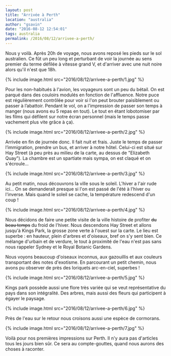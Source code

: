 ```yaml
---
layout: post
title: "Arrivée à Perth"
location: "australia"
author: "gsavin"
date: "2016-08-12 12:54:01"
tags: australia
permalink: /2016/08/12/arrivee-a-perth/
---
```

Nous y voilà. Après 20h de voyage, nous avons reposé les pieds sur le sol australien. Ce fût un peu long et perturbant de voir la journée au sens premier du terme défilée à vitesse grand V, et d'arriver avec une nuit noire alors qu'il n'est que 18h.

{% include image.html src="2016/08/12/arrivee-a-perth/1.jpg" %}

Pour les non-habitués à l'avion, les voyageurs sont un peu du bétail. On est parqué dans des couloirs modulés en fonction de l'affluence. Notre puce est régulièrement contrôlée pour voir si l'on peut brouter paisiblement ou passer à l’abattoir. Pendant le vol, on a l'impression de passer son temps à manger (nous avons eu 5 repas en tout). Le tout en étant lobotomiser par les films qui défilent sur notre écran personnel (mais le temps passe vachement plus vite grâce à ça).

{% include image.html src="2016/08/12/arrivee-a-perth/2.jpg" %}

Arrivée en fin de journée donc. Il fait nuit et frais. Juste le temps de passer l’immigration, prendre un bus, et arriver à notre hôtel. Celui-ci est situé sur Hay Street (à peu près au milieu de la carte, au dessus de "Elizabeth Quay"). La chambre est un spartiate mais sympa, on est claqué et on s'écroule...

{% include image.html src="2016/08/12/arrivee-a-perth/3.jpg" %}

Au petit matin, nous découvrons la ville sous le soleil. L'hiver a l'air rude ici... On se demanderait presque si l'on est passé de l'été à l'hiver ou l'inverse. Mais quand le soleil se cache, la température redescend d'un coup !

{% include image.html src="2016/08/12/arrivee-a-perth/4.jpg" %}

Nous décidons de faire une petite visite de la ville histoire de profiter <del datetime="2016-08-12T12:20:22+00:00">du beau temps</del> du froid de l'hiver. Nous descendons Hay Street et allons jusqu'à Kings Park, la grosse zone verte à l'ouest sur la carte. Le lieu est superbe : en hauteur, plein d'arbres et d'oiseaux, bref on s'y sent bien. Ce mélange d'urbain et de verdure, le tout à proximité de l'eau n'est pas sans nous rappeler Sydney et le Royal Botanic Gardens.

Nous voyons beaucoup d'oiseaux inconnus, aux gazouillis et aux couleurs transportant des notes d'exotisme. En parcourant un petit chemin, nous avons pu observer de près des loriquets arc-en-ciel, superbes !

{% include image.html src="2016/08/12/arrivee-a-perth/5.jpg" %}

Kings park possède aussi une flore très variée qui se veut représentative du pays dans son intégralité. Des arbres, mais aussi des fleurs qui participent à égayer le paysage.

{% include image.html src="2016/08/12/arrivee-a-perth/6.jpg" %}

Près de l'eau sur le retour nous croisons aussi une espèce de cormorans.

{% include image.html src="2016/08/12/arrivee-a-perth/7.jpg" %}

Voilà pour nos premières impressions sur Perth. Il n'y aura pas d'articles tous les jours bien sûr. Ce sera au compte-gouttes, quand nous aurons des choses à raconter.
